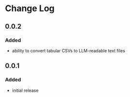 # Change Log

## 0.0.2
### Added
* ability to convert tabular CSVs to LLM-readable text files

## 0.0.1
### Added
* initial release